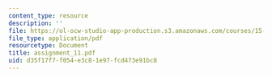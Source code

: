```yaml
---
content_type: resource
description: ''
file: https://ol-ocw-studio-app-production.s3.amazonaws.com/courses/15-822-strategic-marketing-measurement-fall-2002/d35f17f7f054e3c81e97fcd473e91bc8_assignment_11.pdf
file_type: application/pdf
resourcetype: Document
title: assignment_11.pdf
uid: d35f17f7-f054-e3c8-1e97-fcd473e91bc8
---
```

